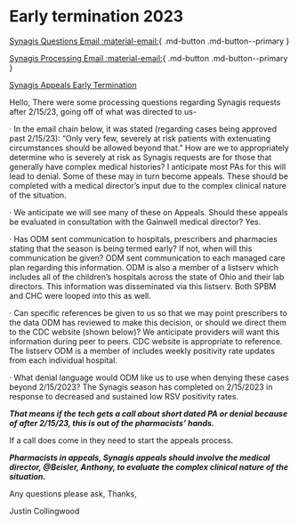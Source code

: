 # Early termination 2023

[Synagis Questions Email :material-email:](https://mygainwell-my.sharepoint.com/:u:/r/personal/christopher_nguyen_gainwelltechnologies_com/Documents/Evergreen/Emails/RE_%20Synagis%20questions%20.msg?csf=1&web=1&e=abXwKC){ .md-button .md-button--primary }

[Synagis Processing Email :material-email:](https://mygainwell-my.sharepoint.com/:u:/r/personal/christopher_nguyen_gainwelltechnologies_com/Documents/Evergreen/Emails/RE_%20Synagis%20process%20from%20now%20until%202_15_23.msg?csf=1&web=1&e=aCvsf5){ .md-button .md-button--primary }

[Synagis Appeals Early Termination](https://mygainwell-my.sharepoint.com/:u:/r/personal/christopher_nguyen_gainwelltechnologies_com/Documents/Evergreen/Emails/Synagis%20Now%20.msg?csf=1&web=1&e=mzb3gQ)

Hello,
There were some processing questions regarding Synagis requests after 2/15/23, going off of what was directed to us-

·  In the email chain below, it was stated (regarding cases being approved past 2/15/23): “Only very few, severely at risk patients with extenuating circumstances should be allowed beyond that.” How are we to appropriately determine who is severely at risk as Synagis requests are for those that generally have complex medical histories?  I anticipate most PAs for this will lead to denial. Some of these may in turn become appeals. These should be completed with a medical director’s input due to the complex clinical nature of the situation.

·  We anticipate we will see many of these on Appeals. Should these appeals be evaluated in consultation with the Gainwell medical director?  Yes.

·  Has ODM sent communication to hospitals, prescribers and pharmacies stating that the season is being termed early? If not, when will this communication be given?  ODM sent communication to each managed care plan regarding this information. ODM is also a member of a listserv which includes all of the children’s hospitals across the state of Ohio and their lab directors. This information was disseminated via this listserv. Both SPBM and CHC were looped into this as well.

·  Can specific references be given to us so that we may point prescribers to the data ODM has reviewed to make this decision, or should we direct them to the CDC website (shown below)? We anticipate providers will want this information during peer to peers.  CDC website is appropriate to reference. The listserv ODM is a member of includes weekly positivity rate updates from each individual hospital.

·  What denial language would ODM like us to use when denying these cases beyond 2/15/2023? The Synagis season has completed on 2/15/2023 in response to decreased and sustained low RSV positivity rates. 
 

***That means if the tech gets a call about short dated PA or denial because of after 2/15/23, this is out of the pharmacists’ hands.***


If a call does come in they need to start the appeals process.
 
***Pharmacists in appeals, Synagis appeals should involve the medical director, @Beisler, Anthony, to evaluate the complex clinical nature of the situation.***
 
Any questions please ask,
Thanks,
 
Justin Collingwood

